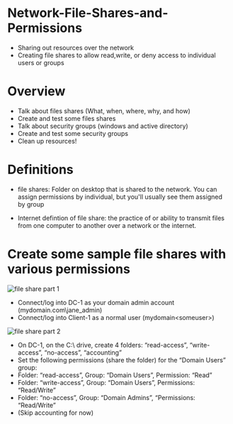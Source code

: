 # Network-File-Shares-and-Permissions
- Sharing out resources over the network
- Creating file shares to allow read,write, or deny access to individual users or groups

# Overview
- Talk about files shares (What, when, where, why, and how) 
- Create and test some files shares
- Talk about security groups (windows and active directory)
- Create and test some security groups
- Clean up resources!

# Definitions 
- file shares: Folder on desktop that is shared to the network. You can assign permissions by individual, but you'll usually see them assigned by group 

- Internet defintion of file share: the practice of or ability to transmit files from one computer to another over a network or the internet.

# Create some sample file shares with various permissions

![file share part 1](https://user-images.githubusercontent.com/58159183/210940933-ae5d0598-7aa0-48e2-be33-2b493799587e.gif)

- Connect/log into DC-1 as your domain admin account (mydomain.com\jane_admin)
- Connect/log into Client-1 as a normal user (mydomain\<someuser>)

![file share part 2](https://user-images.githubusercontent.com/58159183/210942036-dbad594c-17c7-425f-94a8-41fd697580b4.gif)

- On DC-1, on the C:\ drive, create 4 folders: “read-access”, “write-access”, “no-access”, “accounting”
- Set the following permissions (share the folder) for the “Domain Users” group:
- Folder: “read-access”, Group: “Domain Users”, Permission: “Read”
- Folder: “write-access”,  Group: “Domain Users”, Permissions: “Read/Write”
- Folder: “no-access”, Group: “Domain Admins”, “Permissions: “Read/Write”
- (Skip accounting for now)
